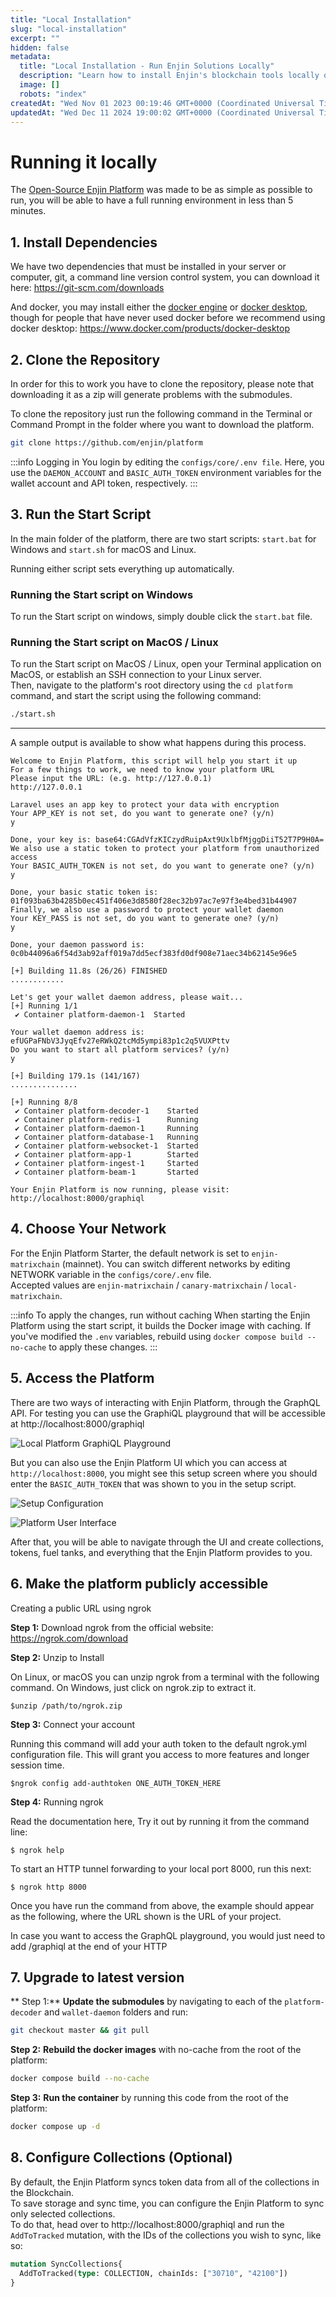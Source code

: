 ```yaml
---
title: "Local Installation"
slug: "local-installation"
excerpt: ""
hidden: false
metadata: 
  title: "Local Installation - Run Enjin Solutions Locally"
  description: "Learn how to install Enjin's blockchain tools locally on your system, enabling you to develop and test your applications offline or in a controlled environment."
  image: []
  robots: "index"
createdAt: "Wed Nov 01 2023 00:19:46 GMT+0000 (Coordinated Universal Time)"
updatedAt: "Wed Dec 11 2024 19:00:02 GMT+0000 (Coordinated Universal Time)"
---
```

# Running it locally

The [Open-Source Enjin Platform](https://github.com/enjin/platform) was made to be as simple as possible to run, you will be able to have a full running environment in less than 5 minutes.

## 1\. Install Dependencies

We have two dependencies that must be installed in your server or computer, git, a command line version control system, you can download it here: https://git-scm.com/downloads

And docker, you may install either the [docker engine](https://docs.docker.com/engine/install/) or [docker desktop](https://www.docker.com/products/docker-desktop), though for people that have never used docker before we recommend using docker desktop: https://www.docker.com/products/docker-desktop

## 2\. Clone the Repository

In order for this to work you have to clone the repository, please note that downloading it as a zip will generate problems with the submodules.

To clone the repository just run the following command in the Terminal or Command Prompt in the folder where you want to download the platform.

```bash
git clone https://github.com/enjin/platform
```

:::info Logging in
You login by editing the `configs/core/.env file`. Here, you use the `DAEMON_ACCOUNT` and `BASIC_AUTH_TOKEN` environment variables for the wallet account and API token, respectively.
:::

## 3\. Run the Start Script

In the main folder of the platform, there are two start scripts: `start.bat` for Windows and `start.sh` for macOS and Linux. 

Running either script sets everything up automatically. 

### Running the Start script on Windows

To run the Start script on windows, simply double click the `start.bat` file.

### Running the Start script on MacOS / Linux

To run the Start script on MacOS / Linux, open your Terminal application on MacOS, or establish an SSH connection to your Linux server.  
Then, navigate to the platform's root directory using the `cd platform` command, and start the script using the following command:

```bash
./start.sh
```

***

A sample output is available to show what happens during this process.

```text
Welcome to Enjin Platform, this script will help you start it up
For a few things to work, we need to know your platform URL
Please input the URL: (e.g. http://127.0.0.1)
http://127.0.0.1

Laravel uses an app key to protect your data with encryption
Your APP_KEY is not set, do you want to generate one? (y/n)
y

Done, your key is: base64:CGAdVfzKICzydRuipAxt9UxlbfMjggDiiT52T7P9H0A=
We also use a static token to protect your platform from unauthorized access
Your BASIC_AUTH_TOKEN is not set, do you want to generate one? (y/n)
y

Done, your basic static token is: 01f093ba63b4285b0ec451f406e3d8580f28ec32b97ac7e97f3e4bed31b44907
Finally, we also use a password to protect your wallet daemon
Your KEY_PASS is not set, do you want to generate one? (y/n)
y

Done, your daemon password is: 0c0b44096a6f54d3ab92aff019a7dd5ecf383fd0df908e71aec34b62145e96e5

[+] Building 11.8s (26/26) FINISHED  
............

Let's get your wallet daemon address, please wait...
[+] Running 1/1
 ✔ Container platform-daemon-1  Started  

Your wallet daemon address is: efUGPaFNbV3JyqEfv27eRWkQ2tcMd5ympi83p1c2q5VUXPttv
Do you want to start all platform services? (y/n)
y

[+] Building 179.1s (141/167)                                                                                                                                                                                      
...............

[+] Running 8/8
 ✔ Container platform-decoder-1    Started
 ✔ Container platform-redis-1      Running
 ✔ Container platform-daemon-1     Running
 ✔ Container platform-database-1   Running
 ✔ Container platform-websocket-1  Started
 ✔ Container platform-app-1        Started
 ✔ Container platform-ingest-1     Started
 ✔ Container platform-beam-1       Started  

Your Enjin Platform is now running, please visit: http://localhost:8000/graphiql
```

## 4\. Choose Your Network

For the Enjin Platform Starter, the default network is set to `enjin-matrixchain` (mainnet). You can switch different networks by editing NETWORK variable in the `configs/core/.env` file.  
Accepted values are `enjin-matrixchain` / `canary-matrixchain` / `local-matrixchain`.

:::info To apply the changes, run without caching
When starting the Enjin Platform using the start script, it builds the Docker image with caching. If you've modified the `.env` variables, rebuild using `docker compose build --no-cache` to apply these changes.
:::

## 5\. Access the Platform

There are two ways of interacting with Enjin Platform, through the GraphQL API. For testing you can use the GraphiQL playground that will be accessible at http://localhost:8000/graphiql

![Local Platform GraphiQL Playground](./img/local-platform-graphiql.png)

But you can also use the Enjin Platform UI which you can access at `http://localhost:8000`, you might see this setup screen where you should enter the `BASIC_AUTH_TOKEN` that was shown to you in the setup script. 

![Setup Configuration](./img/setup-configuration.png)

![Platform User Interface](./img/platform-ui.png)

After that, you will be able to navigate through the UI and create collections, tokens, fuel tanks, and everything that the Enjin Platform provides to you.

## 6\. Make the platform publicly accessible

Creating a public URL using ngrok

**Step 1:** Download ngrok from the official website: https://ngrok.com/download

**Step 2:** Unzip to Install

On Linux, or macOS you can unzip ngrok from a terminal with the following command. On Windows, just click on ngrok.zip to extract it.

`$unzip /path/to/ngrok.zip`

**Step 3:** Connect your account

Running this command will add your auth token to the default ngrok.yml configuration file. This will grant you access to more features and longer session time.

`$ngrok config add-authtoken ONE_AUTH_TOKEN_HERE`

**Step 4:** Running ngrok

Read the documentation here, Try it out by running it from the command line:

`$ ngrok help`

To start an HTTP tunnel forwarding to your local port 8000, run this next:

`$ ngrok http 8000`

Once you have run the command from above, the example should appear as the following, where the URL shown is the URL of your project.

In case you want to access the GraphQL playground, you would just need to add /graphiql at the end of your HTTP

## 7\. Upgrade to latest version

** Step 1:** **Update the submodules** by navigating to each of the `platform-decoder` and `wallet-daemon` folders and run:

```bash
git checkout master && git pull
```

**Step 2:** **Rebuild the docker images** with no-cache from the root of the platform:

```bash
docker compose build --no-cache
```

**Step 3:** **Run the container** by running this code from the root of the platform:

```bash
docker compose up -d
```

## 8\. Configure Collections (Optional)

By default, the Enjin Platform syncs token data from all of the collections in the Blockchain.  
To save storage and sync time, you can configure the Enjin Platform to sync only selected collections.  
To do that, head over to http://localhost:8000/graphiql and run the `AddToTracked` mutation, with the IDs of the collections you wish to sync, like so:

```graphql
mutation SyncCollections{
  AddToTracked(type: COLLECTION, chainIds: ["30710", "42100"])
}
```
